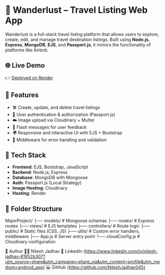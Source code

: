 # 🧳 Wanderlust – Travel Listing Web App

Wanderlust is a full-stack travel listing platform that allows users to explore, create, edit, and manage travel destination listings. Built using **Node.js**, **Express**, **MongoDB**, **EJS**, and **Passport.js**, it mimics the functionality of platforms like Airbnb.

## 🌐 Live Demo
👉 [Deployed on Render](https://majorproject-izey.onrender.com/)

## 📸 Features

- 🛠️ Create, update, and delete travel listings  
- 🔐 User authentication & authorization (Passport.js)  
- ☁️ Image upload via Cloudinary + Multer  
- 💬 Flash messages for user feedback  
- 🌍 Responsive and interactive UI with EJS + Bootstrap  
- 🧠 Middleware for error handling and validation  

## 🧰 Tech Stack

- **Frontend**: EJS, Bootstrap, JavaScript  
- **Backend**: Node.js, Express  
- **Database**: MongoDB with Mongoose  
- **Auth**: Passport.js (Local Strategy)  
- **Image Hosting**: Cloudinary  
- **Hosting**: Render  

## 📂 Folder Structure

MajorProject/
├── models/ # Mongoose schemas
├── routes/ # Express routes
├── views/ # EJS templates
├── controllers/ # Route logic
├── public/ # Static files (CSS, JS)
├── utils/ # Custom error handlers, middleware
├── App.js # Server entry point
└── cloudConfig.js # Cloudinary configuration

🙌 Author
👨‍💻 Nilesh Jadhav
🔗 LinkedIn {https://www.linkedin.com/in/nilesh-jadhav-81952b307?utm_source=share&utm_campaign=share_via&utm_content=profile&utm_medium=android_app}
💻 GitHub {https://github.com/NileshJadhav045}

